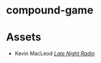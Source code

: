# compound-game

# Assets

- Kevin MacLeod [_Late Night Radio_](https://music.apple.com/us/album/late-night-radio/1555520331?i=1555520333)
